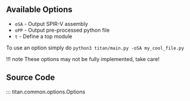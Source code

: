## Available Options

- ``oSA`` - Output SPIR-V assembly
- ``oPP`` - Output pre-processed python file
- ``t`` - Define a top module

To use an option simply do ``python3 titan/main.py -oSA my_cool_file.py``

!!! note
    These options may not be fully implemented, take care!


## Source Code

::: titan.common.options.Options